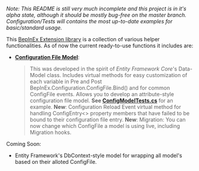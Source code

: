 *Note: This README is still very much incomplete and this project is in it's alpha state, although it should be mostly bug-free on the master branch. Configuration/Tests will contains the most up-to-date examples for basic/standard usage.*

This [BepInEx Extension library](https://github.com/BepInEx/BepInEx) is a collection of various helper functionalities. As of now the current ready-to-use functions it includes are:
-  **[Configuration File Model](https://github.com/MapleWheels/BepInEx_Extensions/blob/master/BepInEx_Extensions/Configuration/ConfigFileModel.cs)**: 
	> This was developed in the spirit of *Entity Framework Core*'s Data-Model class.
	> Includes virtual methods for easy customization of each variable in Pre and Post BepInEx.Configuration.ConfigFile.Bind() and for common ConfigFile events.
	> Allows you to develop an attribute-style configuration file model. **See [ConfigModelTests.cs](https://github.com/MapleWheels/BepInEx_Extensions/blob/master/BepInEx_Extensions/Tests/ConfigModelTests.cs)** for an example.
	> **New**: Configuration Reload Event virtual method for handling ConfigEntry<> property members that have failed to be bound to their configuration file entry.
	> **New**: Migration: You can now change which ConfigFile a model is using live, including Migration hooks.
	

Coming Soon:
- Entity Framework's DbContext-style model for wrapping all model's based on their alloted ConfigFile.
